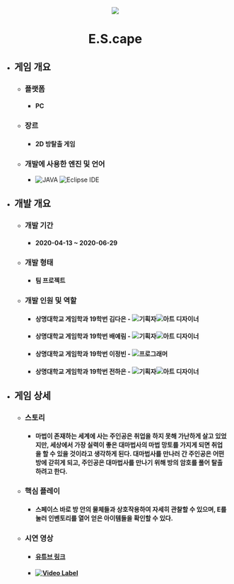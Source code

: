 <p align="center"><img src="https://user-images.githubusercontent.com/69952837/178146309-58263c4f-5743-468f-8117-57cb7e735825.png"></p>

<div align="center">
  <H1>E.S.cape</H1>
</div>

+ ## **게임 개요**
  + ### 플랫폼
    + #### PC
  + ### 장르
    + #### 2D 방탈출 게임
  + ### 개발에 사용한 엔진 및 언어 
    + <img alt="JAVA" src ="https://img.shields.io/badge/JAVA-E8E8E8.svg?&style=for-the-badge&logo=JAVA&logoColor=white"/> <img alt="Eclipse IDE" src ="https://img.shields.io/badge/Eclipse IDE-2C2255.svg?&style=for-the-badge&logo=EclipseIDE&logoColor=white"/>
+ ## **개발 개요**
  + ### 개발 기간
    + #### 2020-04-13 ~ 2020-06-29
  + ### 개발 형태
    + #### 팀 프로젝트
  + ### 개발 인원 및 역할
    + #### 상명대학교 게임학과 19학번 김다은 - <img alt="기획자" src ="https://img.shields.io/badge/기획자-2B579A.svg?&style=for-the-badge&logo=MicrosoftWord&logoColor=white"/><img alt="아트 디자이너" src ="https://img.shields.io/badge/아트 디자이너-31A8FF.svg?&style=for-the-badge&logo=AdobePhotoshop&logoColor=black"/>
    + #### 상명대학교 게임학과 19학번 배예림 - <img alt="기획자" src ="https://img.shields.io/badge/기획자-2B579A.svg?&style=for-the-badge&logo=MicrosoftWord&logoColor=white"/><img alt="아트 디자이너" src ="https://img.shields.io/badge/아트 디자이너-31A8FF.svg?&style=for-the-badge&logo=AdobePhotoshop&logoColor=black"/>
    + #### 상명대학교 게임학과 19학번 이정빈 - <img alt="프로그래머" src ="https://img.shields.io/badge/프로그래머-5C2D91.svg?&style=for-the-badge&logo=VisualStudio&logoColor=white"/>
    + #### 상명대학교 게임학과 19학번 전하은 - <img alt="기획자" src ="https://img.shields.io/badge/기획자-2B579A.svg?&style=for-the-badge&logo=MicrosoftWord&logoColor=white"/><img alt="아트 디자이너" src ="https://img.shields.io/badge/아트 디자이너-31A8FF.svg?&style=for-the-badge&logo=AdobePhotoshop&logoColor=black"/>
+ ## **게임 상세**
  + ### 스토리
    + #### 마법이 존재하는 세계에 사는 주인공은 취업을 하지 못해 가난하게 살고 있었지만, 세상에서 가장 실력이 좋은 대마법사의 마법 망토를 가지게 되면 취업을 할 수 있을 것이라고 생각하게 된다. 대마법사를 만나러 간 주인공은 어떤 방에 갇히게 되고, 주인공은 대마법사를 만나기 위해 방의 암호를 풀어 탈출하려고 한다.
  + ### 핵심 플레이
    + #### 스페이스 바로 방 안의 물체들과 상호작용하여 자세히 관찰할 수 있으며, E를 눌러 인벤토리를 열어 얻은 아이템들을 확인할 수 있다.
  + ### 시연 영상
    + #### [유튜브 링크](https://youtu.be/6zbWRv5f-Es)
    + #### [![Video Label](https://user-images.githubusercontent.com/69952837/178146427-15f62fe3-1a2d-4359-8c48-f76a93310f81.PNG)](https://youtu.be/6zbWRv5f-Es)

